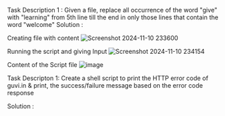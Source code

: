 Task Description 1 :
Given a file, replace all occurrence of the word "give" with "learning" from 5th line till the end in only those lines that contain the word "welcome"
Solution :

Creating file with content
![Screenshot 2024-11-10 233600](https://github.com/user-attachments/assets/55946e1f-03ee-4926-b9cc-8c95fa463b96)

Running the script and giving Input
![Screenshot 2024-11-10 234154](https://github.com/user-attachments/assets/4da59faf-7a8e-43af-8795-12023eb6452a)

Content of the Script file
![image](https://github.com/user-attachments/assets/b1872052-9011-489a-a317-eafd7e8156f4)

Task Descripton 1: 
Create a shell script to print the HTTP error code of guvi.in & print, the success/failure message based on the error code response

Solution :



